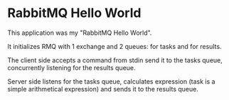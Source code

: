 # RabbitMQ Hello World

This application was my "RabbitMQ Hello World". 

It initializes RMQ with 1 exchange and 2 queues: for tasks and for results. 

The client side accepts a command from stdin send it to the tasks queue, concurrently listening for the results queue.

Server side listens for the tasks queue, calculates expression (task is a simple arithmetical expression) and sends it to the results queue. 


